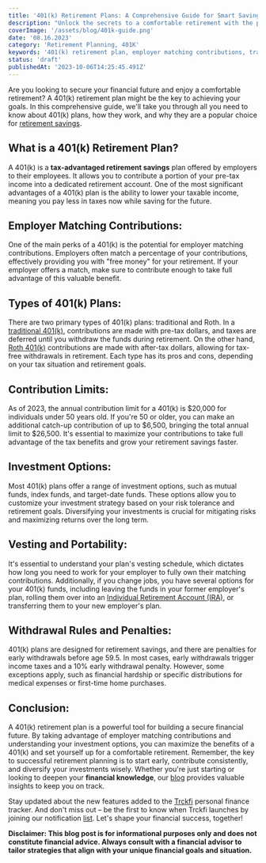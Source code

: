 ```yaml
---
title: '401(k) Retirement Plans: A Comprehensive Guide for Smart Saving'
description: "Unlock the secrets to a comfortable retirement with the powerful 401(k) retirement plan. Whether you're just starting your career or nearing retirement age, understanding the ins and outs of a 401(k) can significantly impact your financial future."
coverImage: '/assets/blog/401k-guide.png'
date: '08.16.2023'
category: 'Retirement Planning, 401K'
keywords: '401(k) retirement plan, employer matching contributions, traditional 401(k), Roth 401(k), contribution limits, investment options, vesting, portability, withdrawal rules, retirement savings'
status: 'draft'
publishedAt: '2023-10-06T14:25:45.491Z'
---
```


Are you looking to secure your financial future and enjoy a comfortable retirement? A 401(k) retirement plan might be the key to achieving your goals. In this comprehensive guide, we'll take you through all you need to know about 401(k) plans, how they work, and why they are a popular choice for [retirement savings](/blog/retirement-planning-understanding-iras-and-401ks).

## What is a 401(k) Retirement Plan?
A 401(k) is a **tax-advantaged retirement savings** plan offered by employers to their employees. It allows you to contribute a portion of your pre-tax income into a dedicated retirement account. One of the most significant advantages of a 401(k) plan is the ability to lower your taxable income, meaning you pay less in taxes now while saving for the future.

## Employer Matching Contributions:
One of the main perks of a 401(k) is the potential for employer matching contributions. Employers often match a percentage of your contributions, effectively providing you with "free money" for your retirement. If your employer offers a match, make sure to contribute enough to take full advantage of this valuable benefit.

## Types of 401(k) Plans:
There are two primary types of 401(k) plans: traditional and Roth. In a [traditional 401(k)](/blog/traditional-401k-plan), contributions are made with pre-tax dollars, and taxes are deferred until you withdraw the funds during retirement. On the other hand, [Roth 401(k)](/blog/roth-401k-plans) contributions are made with after-tax dollars, allowing for tax-free withdrawals in retirement. Each type has its pros and cons, depending on your tax situation and retirement goals.

## Contribution Limits:
As of 2023, the annual contribution limit for a 401(k) is $20,000 for individuals under 50 years old. If you're 50 or older, you can make an additional catch-up contribution of up to $6,500, bringing the total annual limit to $26,500. It's essential to maximize your contributions to take full advantage of the tax benefits and grow your retirement savings faster.

## Investment Options:
Most 401(k) plans offer a range of investment options, such as mutual funds, index funds, and target-date funds. These options allow you to customize your investment strategy based on your risk tolerance and retirement goals. Diversifying your investments is crucial for mitigating risks and maximizing returns over the long term.

## Vesting and Portability:
It's essential to understand your plan's vesting schedule, which dictates how long you need to work for your employer to fully own their matching contributions. Additionally, if you change jobs, you have several options for your 401(k) funds, including leaving the funds in your former employer's plan, rolling them over into an [Individual Retirement Account (IRA)](/blog/what-is-the-roth-IRA-avantage-2023), or transferring them to your new employer's plan.

## Withdrawal Rules and Penalties:
401(k) plans are designed for retirement savings, and there are penalties for early withdrawals before age 59.5. In most cases, early withdrawals trigger income taxes and a 10% early withdrawal penalty. However, some exceptions apply, such as financial hardship or specific distributions for medical expenses or first-time home purchases.

## Conclusion:
A 401(k) retirement plan is a powerful tool for building a secure financial future. By taking advantage of employer matching contributions and understanding your investment options, you can maximize the benefits of a 401(k) and set yourself up for a comfortable retirement. Remember, the key to successful retirement planning is to start early, contribute consistently, and diversify your investments wisely. Whether you're just starting or looking to deepen your **financial knowledge**, our [blog](/blog) provides valuable insights to keep you on track.

 Stay updated about the new features added to the [Trckfi](/) personal finance tracker. And don't miss out – be the first to know when Trckfi launches by joining our notification [list](/#get-notified). Let's shape your financial success, together!

**Disclaimer: This blog post is for informational purposes only and does not constitute financial advice. Always consult with a financial advisor to tailor strategies that align with your unique financial goals and situation.**